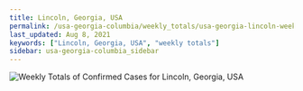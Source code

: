 ```yaml
---
title: Lincoln, Georgia, USA
permalink: /usa-georgia-columbia/weekly_totals/usa-georgia-lincoln-weekly_totals.html
last_updated: Aug 8, 2021
keywords: ["Lincoln, Georgia, USA", "weekly totals"]
sidebar: usa-georgia-columbia_sidebar
---
```


![Weekly Totals of Confirmed Cases for Lincoln, Georgia, USA](/covid_tracker/images/graphs/usa-georgia-lincoln-weekly_totals_graph.png)
